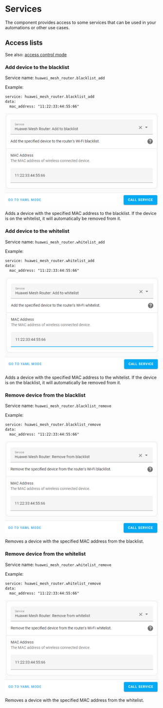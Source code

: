 # Services

The component provides access to some services that can be used in your automations or other use cases.

## Access lists

See also: [access control mode](controls.md#wi-fi-access-control-mode)

### Add device to the blacklist

Service name: `huawei_mesh_router.blacklist_add`

Example:
```
service: huawei_mesh_router.blacklist_add
data:
  mac_address: "11:22:33:44:55:66"
```

![Service call](images/service_blacklist_add.png)

Adds a device with the specified MAC address to the blacklist. If the device is on the whitelist, it will automatically be removed from it.

### Add device to the whitelist

Service name: `huawei_mesh_router.whitelist_add`

Example:
```
service: huawei_mesh_router.whitelist_add
data:
  mac_address: "11:22:33:44:55:66"
```

![Service call](images/service_whitelist_add.png)

Adds a device with the specified MAC address to the whitelist. If the device is on the blacklist, it will automatically be removed from it.

### Remove device from the blacklist

Service name: `huawei_mesh_router.blacklist_remove`

Example:
```
service: huawei_mesh_router.blacklist_remove
data:
  mac_address: "11:22:33:44:55:66"
```

![Service call](images/service_blacklist_remove.png)

Removes a device with the specified MAC address from the blacklist.

### Remove device from the whitelist

Service name: `huawei_mesh_router.whitelist_remove`

Example:
```
service: huawei_mesh_router.whitelist_remove
data:
  mac_address: "11:22:33:44:55:66"
```

![Service call](images/service_whitelist_remove.png)

Removes a device with the specified MAC address from the whitelist.